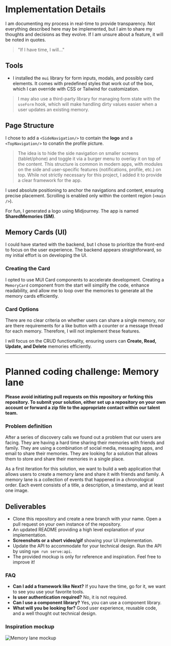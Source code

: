 # Implementation Details

I am documenting my process in real-time to provide transparency. Not everything described here may be implemented, but I aim to share my thoughts and decisions as they evolve. If I am unsure about a feature, it will be noted in quotes.

> "If I have time, I will..."

## Tools

- I installed the `mui` library for form inputs, modals, and possibly card elements. It comes with predefined styles that work out of the box, which I can override with CSS or Tailwind for customization.

> I may also use a third-party library for managing form state with the `useForm` hook, which will make handling dirty values easier when a user updates an existing memory.

## Page Structure

I chose to add a `<SideNavigation/>` to contain the **logo** and a `<TopNavigation/>` to conatin the profile picture.

> The idea is to hide the side navigation on smaller screens (tablet/phone) and toggle it via a burger menu to overlay it on top of the content. This structure is common in modern apps, with modules on the side and user-specific features (notifications, profile, etc.) on top. While not strictly necessary for this project, I added it to provide a clear framework for the app.

I used absolute positioning to anchor the navigations and content, ensuring precise placement. Scrolling is enabled only within the content region (`<main />`).

For fun, I generated a logo using Midjourney. The app is named **SharedMemories (SM)**.

## Memory Cards (UI)

I could have started with the backend, but I chose to prioritize the front-end to focus on the user experience. The backend appears straightforward, so my initial effort is on developing the UI.

### Creating the Card

I opted to use MUI Card components to accelerate development. Creating a `MemoryCard` component from the start will simplify the code, enhance readability, and allow me to loop over the memories to generate all the memory cards efficiently.

### Card Options

There are no clear criteria on whether users can share a single memory, nor are there requirements for a like button with a counter or a message thread for each memory. Therefore, I will not implement these features.

I will focus on the CRUD functionality, ensuring users can **Create, Read, Update, and Delete** memories efficiently.

---

# Planned coding challenge: Memory lane

**Please avoid initiating pull requests on this repository or forking this repository. To submit your solution, either set up a repository on your own account or forward a zip file to the appropriate contact within our talent team.**

### Problem definition

After a series of discovery calls we found out a problem that our users are facing. They are having a hard time sharing their memories with friends and family. They are using a combination of social media, messaging apps, and email to share their memories. They are looking for a solution that allows them to store and share their memories in a single place.

As a first iteration for this solution, we want to build a web application that allows users to create a memory lane and share it with friends and family. A memory lane is a collection of events that happened in a chronological order. Each event consists of a title, a description, a timestamp, and at least one image.

## Deliverables

- Clone this repository and create a new branch with your name. Open a pull request on your own instance of the repository.
- An updated README providing a high level explanation of your implementation.
- **Screenshots or a short video/gif** showing your UI implementation.
- Update the API to accommodate for your technical design. Run the API by using `npm run serve:api`.
- The provided mockup is only for reference and inspiration. Feel free to improve it!

### FAQ

- **Can I add a framework like Next?** If you have the time, go for it, we want to see you use your favorite tools.
- **Is user authentication required?** No, it is not required.
- **Can I use a component library?** Yes, you can use a component library.
- **What will you be looking for?** Good user experience, reusable code, and a well thought out technical design.

### Inspiration mockup

![Memory lane mockup](./memory_lane.png)
